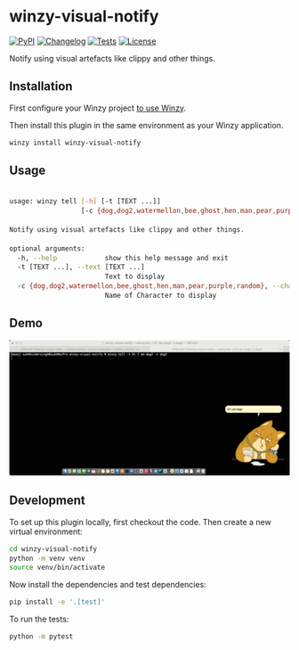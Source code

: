 # winzy-visual-notify

[![PyPI](https://img.shields.io/pypi/v/winzy-visual-notify.svg)](https://pypi.org/project/winzy-visual-notify/)
[![Changelog](https://img.shields.io/github/v/release/sukhbinder/winzy-visual-notify?include_prereleases&label=changelog)](https://github.com/sukhbinder/winzy-visual-notify/releases)
[![Tests](https://github.com/sukhbinder/winzy-visual-notify/workflows/Test/badge.svg)](https://github.com/sukhbinder/winzy-visual-notify/actions?query=workflow%3ATest)
[![License](https://img.shields.io/badge/license-Apache%202.0-blue.svg)](https://github.com/sukhbinder/winzy-visual-notify/blob/main/LICENSE)

Notify using visual artefacts like clippy and other things.

## Installation

First configure your Winzy project [to use Winzy](https://github.com/sukhbinder/winzy).

Then install this plugin in the same environment as your Winzy application.
```bash
winzy install winzy-visual-notify
```
## Usage

```bash

usage: winzy tell [-h] [-t [TEXT ...]]
                  [-c {dog,dog2,watermellon,bee,ghost,hen,man,pear,purple,random}]

Notify using visual artefacts like clippy and other things.

optional arguments:
  -h, --help            show this help message and exit
  -t [TEXT ...], --text [TEXT ...]
                        Text to display
  -c {dog,dog2,watermellon,bee,ghost,hen,man,pear,purple,random}, --character {dog,dog2,watermellon,bee,ghost,hen,man,pear,purple,random}
                        Name of Character to display

```

## Demo
![winzy tell ](https://raw.githubusercontent.com/sukhbinder/winzy-visual-notify/refs/heads/main/winzy-visual-notify-demo.gif)

## Development

To set up this plugin locally, first checkout the code. Then create a new virtual environment:
```bash
cd winzy-visual-notify
python -m venv venv
source venv/bin/activate
```
Now install the dependencies and test dependencies:
```bash
pip install -e '.[test]'
```
To run the tests:
```bash
python -m pytest
```
